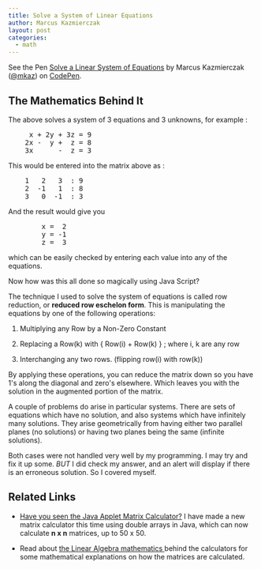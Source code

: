 ```yaml
---
title: Solve a System of Linear Equations
author: Marcus Kazmierczak
layout: post
categories:
  - math
---
```



<p data-height="468" data-theme-id="7221" data-slug-hash="GJgpE"
data-default-tab="result" data-user="mkaz" class='codepen'>See the Pen <a
href='http://codepen.io/mkaz/pen/GJgpE/'>Solve a Linear System of Equations</a>
by Marcus Kazmierczak (<a href='http://codepen.io/mkaz'>@mkaz</a>) on <a
href='http://codepen.io'>CodePen</a>.</p>
<script async src="//assets.codepen.io/assets/embed/ei.js"></script>



## The Mathematics Behind It

<p>The above solves a system of 3 equations and 3 unknowns, for example :</p>
<pre>
	 x + 2y + 3z = 9
	2x -  y +  z = 8
	3x      -  z = 3
</pre>

<p>This would be entered into the matrix above as : </p>
<pre>
	1   2   3  : 9
	2  -1   1  : 8
	3   0  -1  : 3
</pre>

<p>And the result would give you </p>
<pre>
		x =  2
		y = -1
		z =  3
</pre>

which can be easily checked by entering each value into any of the equations. 

Now how was this all done so magically using Java Script?

The technique I used to solve the system of equations is called row reduction, or <b>reduced row eschelon form</b>. This is manipulating the equations by one of the following operations:


1. Multiplying any Row by a Non-Zero Constant

2. Replacing a Row(k) with { Row(i) + Row(k) } ; where i, k are any row

3. Interchanging any two rows. (flipping row(i) with row(k))


By applying these operations, you can reduce the matrix down so you have 1's along the diagonal and zero's elsewhere. Which leaves you with the solution in the augmented portion of the matrix.

A couple of problems do arise in particular systems. There are sets of equations which have no solution, and also systems which have infinitely many solutions. They arise geometrically from having either two parallel planes (no solutions) or having two planes being the same (infinite solutions).

Both cases were not handled very well by my programming. I may try and fix it up some. <i>BUT</i> I did check my answer, and an alert will display if there is an erroneous solution. So I covered myself.

## Related Links

* <a href="/java-matrix-calculator/">Have you seen the Java Applet Matrix Calculator?</a> I have made a new matrix calculator this time using double arrays in Java, which can now calculate <b>n x n</b> matrices, up to 50 x 50.

* Read about <a href="/linear-algebra-math/">the Linear Algebra mathematics </a> behind the calculators for some mathematical explanations on how the matrices are calculated.


